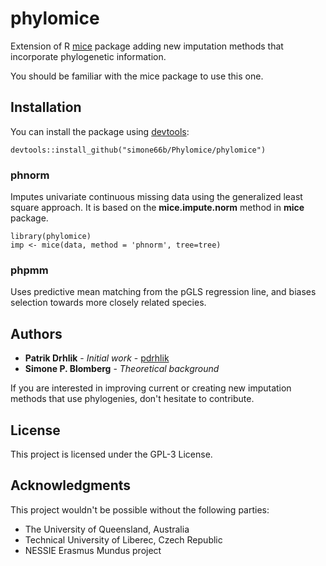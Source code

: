 # phylomice
Extension of R [mice](https://github.com/stefvanbuuren/mice) package adding new imputation methods that incorporate phylogenetic information.

You should be familiar with the mice package to use this one.

## Installation
You can install the package using [devtools](https://github.com/hadley/devtools):
```
devtools::install_github("simone66b/Phylomice/phylomice")
```
### phnorm
Imputes univariate continuous missing data using the generalized least square approach. It is based on the **mice.impute.norm** method in **mice** package.
```
library(phylomice)
imp <- mice(data, method = 'phnorm', tree=tree)
```
### phpmm
Uses predictive mean matching from the pGLS regression line, and biases selection towards more closely related species.

## Authors

* **Patrik Drhlik** - *Initial work* - [pdrhlik](https://github.com/pdrhlik)
* **Simone P. Blomberg** - *Theoretical background*
 
If you are interested in improving current or creating new imputation methods that use phylogenies, don't hesitate to contribute.

## License
This project is licensed under the GPL-3 License.

## Acknowledgments
This project wouldn't be possible without the following parties:
* The University of Queensland, Australia
* Technical University of Liberec, Czech Republic
* NESSIE Erasmus Mundus project
